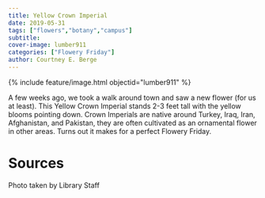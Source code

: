 ```yaml
---
title: Yellow Crown Imperial
date: 2019-05-31
tags: ["flowers","botany","campus"]
subtitle: 
cover-image: lumber911
categories: ["Flowery Friday"]
author: Courtney E. Berge
---
```


{% include feature/image.html objectid="lumber911" %}

A few weeks ago, we took a walk around town and saw a new flower (for us at least). This Yellow Crown Imperial stands 2-3 feet tall with the yellow blooms pointing down. Crown Imperials are native around Turkey, Iraq, Iran, Afghanistan, and Pakistan, they are often cultivated as an ornamental flower in other areas. Turns out it makes for a perfect Flowery Friday.

# Sources

Photo taken by Library Staff